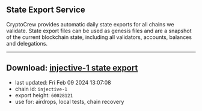 ## State Export Service
CryptoCrew provides automatic daily state exports for all chains we validate. State export files can be used as genesis files and are a snapshot of the current blockchain state, including all validators, accounts, balances and delegations.

---
**Download: [injective-1 state export](https://dl.ccvalidators.com/SERVICE/injective/injective-1_export_60028121.json)**
---

- last updated: Fri Feb 09 2024 13:07:08
- chain id: `injective-1`
- export height: `60028121`
- use for: airdrops, local tests, chain recovery
